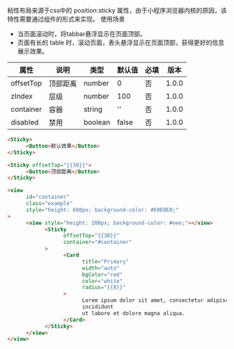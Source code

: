 <Description>
      <Text type='desc'>
           粘性布局来源于css中的 position:sticky 属性，由于小程序浏览器内核的原因，该特性需要通过组件的形式来实现。
      </Text>
      <Text type='title'>使用场景</Text>
      <ul>
            <li>当页面滚动时，将tabbar悬浮显示在页面顶部。</li>
            <li>页面有长的 table 时，滚动页面，表头悬浮显示在页面顶部，获得更好的信息展示效果。</li>
      </ul>
</Description>

| 属性 | 说明 | 类型 | 默认值 | 必填 | 版本 |
| - | - | - | - | - | - |
| offsetTop | 顶部距离 | number | 0 | 否 | 1.0.0 |
| zIndex | 层级 | number | 100 | 否 | 1.0.0 |
| container | 容器 | string | '' | 否 | 1.0.0 |
| disabled | 禁用 | boolean | false | 否 | 1.0.0 |

<Title>默认效果</Title>

```html
<Sticky>
      <Button>默认效果</Button>
</Sticky>
```

<Title>顶部距离</Title>

```html
<Sticky offsetTop="{{30}}">
      <Button>顶部距离</Button>
</Sticky>
```

<Title>指定容器</Title>

```html
<view
      id="container"
      class="example"
      style="height: 600px; background-color: #E0E0E0;"
>
      <view style="height: 200px; background-color: #eee;"></view>
            <Sticky
                  offsetTop="{{30}}"
                  container="#container"
            >
                  <Card
                        title="Primary"
                        width="auto"
                        bgColor="red"
                        color="white"
                        radius="{{8}}"
                  >
                        Lorem ipsum dolor sit amet, consectetur adipiscing elit, sed do eiusmod tempor
                        incididunt
                        ut labore et dolore magna aliqua.
                  </Card>
            </Sticky>
      </view>
</view>
```
